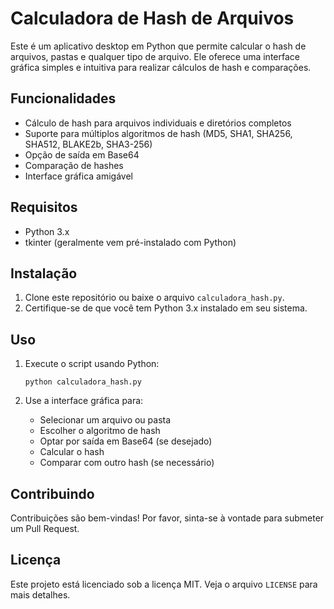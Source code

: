 # Calculadora de Hash de Arquivos

Este é um aplicativo desktop em Python que permite calcular o hash de arquivos, pastas e qualquer tipo de arquivo. Ele oferece uma interface gráfica simples e intuitiva para realizar cálculos de hash e comparações.

## Funcionalidades

- Cálculo de hash para arquivos individuais e diretórios completos
- Suporte para múltiplos algoritmos de hash (MD5, SHA1, SHA256, SHA512, BLAKE2b, SHA3-256)
- Opção de saída em Base64
- Comparação de hashes
- Interface gráfica amigável

## Requisitos

- Python 3.x
- tkinter (geralmente vem pré-instalado com Python)

## Instalação

1. Clone este repositório ou baixe o arquivo `calculadora_hash.py`.
2. Certifique-se de que você tem Python 3.x instalado em seu sistema.

## Uso

1. Execute o script usando Python:

   ```
   python calculadora_hash.py
   ```

2. Use a interface gráfica para:
   - Selecionar um arquivo ou pasta
   - Escolher o algoritmo de hash
   - Optar por saída em Base64 (se desejado)
   - Calcular o hash
   - Comparar com outro hash (se necessário)

## Contribuindo

Contribuições são bem-vindas! Por favor, sinta-se à vontade para submeter um Pull Request.

## Licença

Este projeto está licenciado sob a licença MIT. Veja o arquivo `LICENSE` para mais detalhes.
